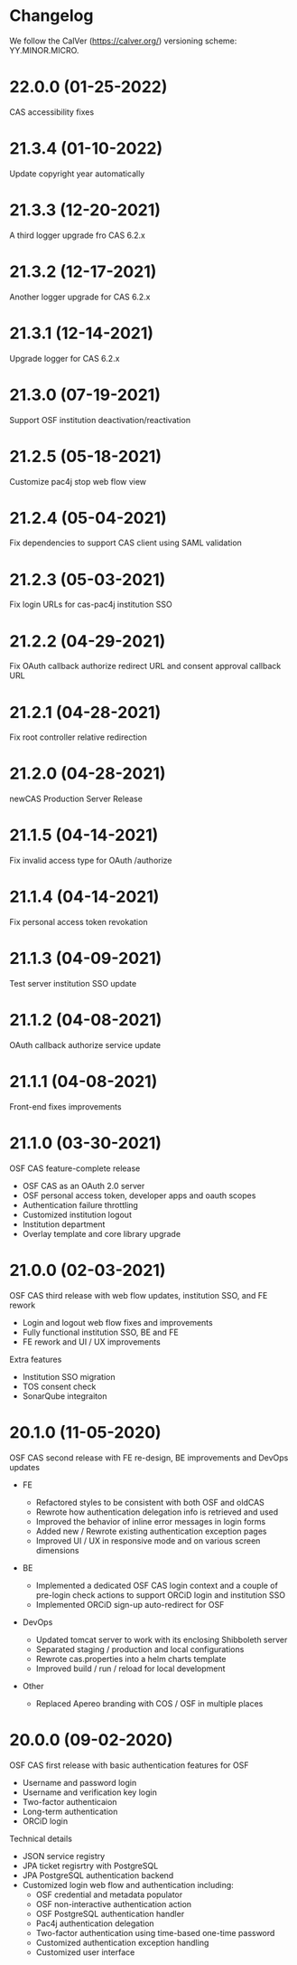 # Changelog

We follow the CalVer (https://calver.org/) versioning scheme: YY.MINOR.MICRO.

22.0.0 (01-25-2022)
===================

CAS accessibility fixes


21.3.4 (01-10-2022)
===================

Update copyright year automatically

21.3.3 (12-20-2021)
===================

A third logger upgrade fro CAS 6.2.x

21.3.2 (12-17-2021)
===================

Another logger upgrade for CAS 6.2.x

21.3.1 (12-14-2021)
===================

Upgrade logger for CAS 6.2.x

21.3.0 (07-19-2021)
===================

Support OSF institution deactivation/reactivation

21.2.5 (05-18-2021)
===================

Customize pac4j stop web flow view

21.2.4 (05-04-2021)
===================

Fix dependencies to support CAS client using SAML validation

21.2.3 (05-03-2021)
===================

Fix login URLs for cas-pac4j institution SSO

21.2.2 (04-29-2021)
===================

Fix OAuth callback authorize redirect URL and consent approval callback URL

21.2.1 (04-28-2021)
===================

Fix root controller relative redirection

21.2.0 (04-28-2021)
===================

newCAS Production Server Release

21.1.5 (04-14-2021)
===================

Fix invalid access type for OAuth /authorize

21.1.4 (04-14-2021)
===================

Fix personal access token revokation

21.1.3 (04-09-2021)
===================

Test server institution SSO update

21.1.2 (04-08-2021)
===================

OAuth callback authorize service update

21.1.1 (04-08-2021)
===================

Front-end fixes improvements

21.1.0 (03-30-2021)
===================

OSF CAS feature-complete release

* OSF CAS as an OAuth 2.0 server
* OSF personal access token, developer apps and oauth scopes
* Authentication failure throttling
* Customized institution logout
* Institution department
* Overlay template and core library upgrade

21.0.0 (02-03-2021)
===================

OSF CAS third release with web flow updates, institution SSO, and FE rework

* Login and logout web flow fixes and improvements
* Fully functional institution SSO, BE and FE
* FE rework and UI / UX improvements

Extra features

* Institution SSO migration
* TOS consent check
* SonarQube integraiton

20.1.0 (11-05-2020)
===================

OSF CAS second release with FE re-design, BE improvements and DevOps updates

* FE
  * Refactored styles to be consistent with both OSF and oldCAS
  * Rewrote how authentication delegation info is retrieved and used
  * Improved the behavior of inline error messages in login forms
  * Added new / Rewrote existing authentication exception pages
  * Improved UI / UX in responsive mode and on various screen dimensions

* BE
  * Implemented a dedicated OSF CAS login context and a couple of pre-login
    check actions to support ORCiD login and institution SSO
  * Implemented ORCiD sign-up auto-redirect for OSF

* DevOps
  * Updated tomcat server to work with its enclosing Shibboleth server
  * Separated staging / production and local configurations
  * Rewrote cas.properties into a helm charts template
  * Improved build / run / reload for local development

* Other
  * Replaced Apereo branding with COS / OSF in multiple places

20.0.0 (09-02-2020)
===================

OSF CAS first release with basic authentication features for OSF

* Username and password login
* Username and verification key login
* Two-factor authenticaion
* Long-term authentication
* ORCiD login

Technical details

* JSON service registry
* JPA ticket regisrtry with PostgreSQL
* JPA PostgreSQL authentication backend
* Customized login web flow and authentication including:
  * OSF credential and metadata populator
  * OSF non-interactive authentication action
  * OSF PostgreSQL authentication handler
  * Pac4j authentication delegation
  * Two-factor authentication using time-based one-time password
  * Customized authentication exception handling
  * Customized user interface

